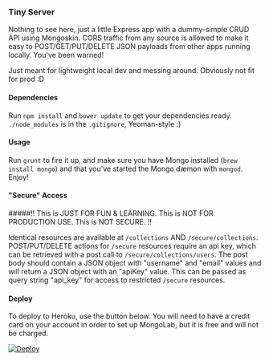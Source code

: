 ### Tiny Server
Nothing to see here, just a little Express app with a dummy-simple CRUD API using Mongoskin. CORS traffic from any source is allowed to make it easy to POST/GET/PUT/DELETE JSON payloads from other apps running locally. You've been warned!

Just meant for lightweight local dev and messing around. Obviously not fit for prod :D

#### Dependencies
Run `npm install` and `bower update` to get your dependencies ready. `./node_modules` is in the `.gitignore`, Yeoman-style :)

#### Usage
Run `grunt` to fire it up, and make sure you have Mongo installed (`brew install mongo`) and that you've started the Mongo dæmon with `mongod`. Enjoy! 

#### "Secure" Access

#####:bangbang: This is JUST FOR FUN & LEARNING. This is NOT FOR PRODUCTION USE. This is NOT SECURE. :bangbang:

Identical resources are available at `/collections` AND `/secure/collections`. POST/PUT/DELETE actions for `/secure` resources require an api key, which can be retrieved with a post call to `/secure/collections/users`. The post body should contain a JSON object with "username" and "email" values and will return a JSON object with an "apiKey" value. This can be passed as query string "api_key" for access to restricted `/secure` resources. 

#### Deploy
To deploy to Heroku, use the button below. You will need to have a credit card on your account in order to set up MongoLab, but it is free and will not be charged.

[![Deploy](https://www.herokucdn.com/deploy/button.png)](https://heroku.com/deploy)
